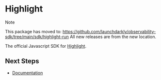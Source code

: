 # Highlight

> [!NOTE]  
> This package has moved to: https://github.com/launchdarkly/observability-sdk/tree/main/sdk/highlight-run
> All new releases are from the new location.


The official Javascript SDK for [Highlight](https://highlight.run).

## Next Steps

-   [Documentation](https://docs.highlight.run)
